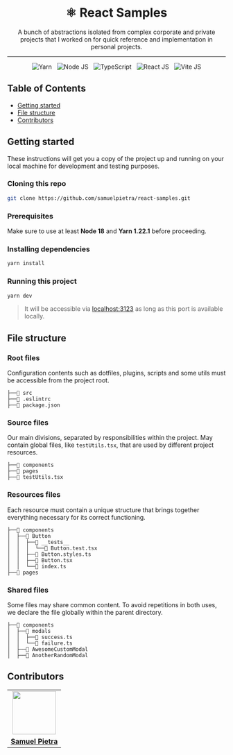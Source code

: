 <h1 align="center">
  ⚛️ React Samples
</h1>

<p align="center">
A bunch of abstractions isolated from complex corporate and private projects that I worked on for quick reference and implementation in personal projects.
</p>

---

<p align="center">
  <img alt="Yarn" src="https://img.shields.io/badge/yarn-%232C8EBB.svg?style=for-the-badge&logo=yarn&logoColor=white">
  &nbsp;
  <img alt="Node JS" src="https://img.shields.io/badge/node.js-6DA55F?style=for-the-badge&logo=node.js&logoColor=white">
  &nbsp;
  <img alt="TypeScript" src="https://img.shields.io/badge/typescript-%23007ACC.svg?style=for-the-badge&logo=typescript&logoColor=white">
  &nbsp;
  <img alt="React JS" src="https://img.shields.io/badge/react-%2320232a.svg?style=for-the-badge&logo=react&logoColor=%2361DAFB">
  &nbsp;
  <img alt="Vite JS" src="https://img.shields.io/badge/vite-%23646CFF.svg?style=for-the-badge&logo=vite&logoColor=white">
</p>

## Table of Contents

- [Getting started](#getting-started)
- [File structure](#file-structure)
- [Contributors](#contributors)

## Getting started

These instructions will get you a copy of the project up and running on your local machine for development and testing purposes.

### Cloning this repo

```bash
git clone https://github.com/samuelpietra/react-samples.git
```

### Prerequisites

Make sure to use at least **Node 18** and **Yarn 1.22.1** before proceeding.

### Installing dependencies

```bash
yarn install
```

### Running this project

```bash
yarn dev
```

> It will be accessible via [localhost:3123](http://localhost:3123) as long as this port is available locally.

## File structure

### Root files

Configuration contents such as dotfiles, plugins, scripts and some utils must be accessible from the project root.

```
├──📁 src
├──👾 .eslintrc
├──👾 package.json
```

### Source files

Our main divisions, separated by responsibilities within the project. May contain global files, like `testUtils.tsx`, that are used by different project resources.

```
├──📁 components
├──📁 pages
├──👾 testUtils.tsx
```

### Resources files

Each resource must contain a unique structure that brings together everything necessary for its correct functioning.

```
├──📁 components
│  ├──📁 Button
│  │  ├──📁 __tests__
│  │  │  └──👾 Button.test.tsx
│  │  ├──👾 Button.styles.ts
│  │  ├──👾 Button.tsx
│  │  └──👾 index.ts
├──📁 pages
```

### Shared files

Some files may share common content. To avoid repetitions in both uses, we declare the file globally within the parent directory.

```
├──📁 components
│  ├──📁 modals
│  │  ├──👾 success.ts
│  │  └──👾 failure.ts
│  ├──📁 AwesomeCustomModal
│  ├──📁 AnotherRandomModal
```

## Contributors

<table>
  <tr>
    <td align="center">
      <img src="https://avatars.githubusercontent.com/samuelpietra" width="100px;" />
    </td>
  </tr>

  <td align="center">
    <a href="https://github.com/samuelpietra">
      <b>Samuel Pietra</b>
    </a>
  </td>
</table>
